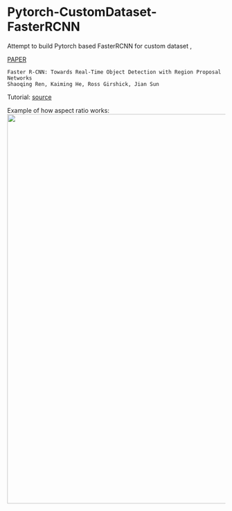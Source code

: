 # Pytorch-CustomDataset-FasterRCNN
Attempt to build Pytorch based FasterRCNN for custom dataset  ,

[PAPER](https://arxiv.org/pdf/1506.01497.pdf)
``` 
Faster R-CNN: Towards Real-Time Object Detection with Region Proposal Networks
Shaoqing Ren, Kaiming He, Ross Girshick, Jian Sun
```



Tutorial:  [source](https://towardsdatascience.com/faster-r-cnn-object-detection-implemented-by-keras-for-custom-data-from-googles-open-images-125f62b9141a) 


Example of how aspect ratio works:  
<img src="https://github.com/ppriyank/Pytorch-CustomDataset-FasterRCNN/blob/master/images/ratiologic.jpg" width="900">
